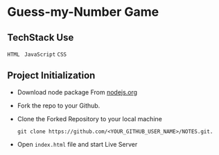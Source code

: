 # Guess-my-Number Game
## TechStack Use

`HTML `
`JavaScript`
`CSS`

## Project Initialization

- Download node package From [nodejs.org](https://nodejs.org/en/download/)

- Fork the repo to your Github.

- Clone the Forked Repository to your local machine
	```
	git clone https://github.com/<YOUR_GITHUB_USER_NAME>/NOTES.git.
	```
  
- Open  `index.html` file and start Live Server
